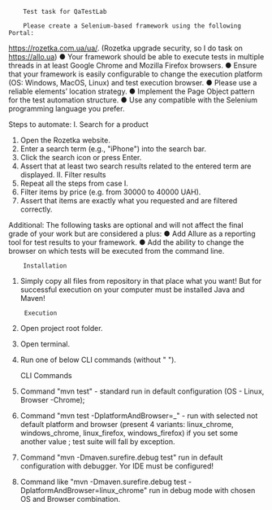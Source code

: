         Test task for QaTestLab

        Please create a Selenium-based framework using the following Portal:
https://rozetka.com.ua/ua/. (Rozetka upgrade security, so I do task on https://allo.ua)
● Your framework should be able to execute tests in multiple threads in at least
Google Chrome and Mozilla Firefox browsers.
● Ensure that your framework is easily configurable to change the execution
platform (OS: Windows, MacOS, Linux) and test execution browser.
● Please use a reliable elements’ location strategy.
● Implement the Page Object pattern for the test automation structure.
● Use any compatible with the Selenium programming language you prefer.

Steps to automate:
I. Search for a product
1. Open the Rozetka website.
2. Enter a search term (e.g., "iPhone") into the search bar.
3. Click the search icon or press Enter.
4. Assert that at least two search results related to the entered term are
      displayed.
      II. Filter results
1. Repeat all the steps from case I.
2. Filter items by price (e.g. from 30000 to 40000 UAH).
3. Assert that items are exactly what you requested and are filtered correctly.

Additional:
The following tasks are optional and will not affect the final grade of your work but
are considered a plus:
● Add Allure as a reporting tool for test results to your framework.
● Add the ability to change the browser on which tests will be executed from the
command line.

        Installation
1. Simply copy all files from repository in that place what you want! But for successful execution
on your computer must be installed Java and Maven!


        Execution
1. Open project root folder.
2. Open terminal.
3. Run one of below CLI commands (without " ").


    CLI Commands
1. Command "mvn test" - standard run in default configuration (OS - Linux, Browser -Chrome);
2. Command "mvn test -DplatformAndBrowser=<os>_<browser>" - run with selected not default platform and browser
(present 4 variants: linux_chrome, windows_chrome, linux_firefox, windows_firefox) if you set some another value ;
test suite will fall by exception.
3. Command "mvn -Dmaven.surefire.debug test" run in default configuration with debugger. Yor IDE
must be configured!
4. Command like "mvn -Dmaven.surefire.debug test -DplatformAndBrowser=linux_chrome" run in debug mode with chosen
OS and Browser combination.
